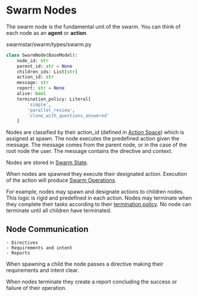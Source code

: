 # Swarm Nodes
The swarm node is the fundamental unit of the swarm. You can think of each node as an **agent** or **action**.

<span class="pathname">swarmstar/swarm/types/swarm.py</span>
``` py
class SwarmNode(BaseModel):
    node_id: str
    parent_id: str = None
    children_ids: List[str]
    action_id: str
    message: str
    report: str = None
    alive: bool
    termination_policy: Literal[
        'simple',
        'parallel_review', 
        'clone_with_questions_answered'
    ] 
```
Nodes are classified by their action_id (defined in [Action Space](action_space.md)) which is assigned at spawn. The node executes the predefined action given the message. The message comes from the parent node, or in the case of the root node the user. The message contains the directive and context. 

Nodes are stored in [Swarm State](swarm_state.md).

When nodes are spawned they execute their designated action. Execution of the action will produce [Swarm Operations](swarm_operations/index.md).

For example, nodes may spawn and designate actions to children nodes. This logic is rigid and predefined in each action. Nodes may terminate when they complete their tasks according to their [termination policy](swarm_operations/termination_operations.md). No node can terminate until all children have terminated. 

## Node Communication
    - Directives
    - Requirements and intent
    - Reports

When spawning a child the node passes a directive making their requirements and intent clear.

When nodes terminate they create a report concluding the success or failure of their operation.
